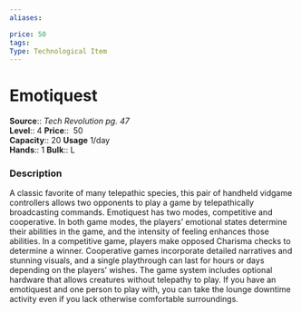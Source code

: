 ```yaml
---
aliases: 

price: 50
tags: 
Type: Technological Item
---
```


# Emotiquest

**Source**:: _Tech Revolution pg. 47_  
**Level**:: 4
**Price**::  50  
**Capacity**:: 20 **Usage** 1/day  
**Hands**:: 1
**Bulk**:: L

### Description

A classic favorite of many telepathic species, this pair of handheld vidgame controllers allows two opponents to play a game by telepathically broadcasting commands. Emotiquest has two modes, competitive and cooperative. In both game modes, the players’ emotional states determine their abilities in the game, and the intensity of feeling enhances those abilities. In a competitive game, players make opposed Charisma checks to determine a winner. Cooperative games incorporate detailed narratives and stunning visuals, and a single playthrough can last for hours or days depending on the players’ wishes. The game system includes optional hardware that allows creatures without telepathy to play. If you have an emotiquest and one person to play with, you can take the lounge downtime activity even if you lack otherwise comfortable surroundings.
